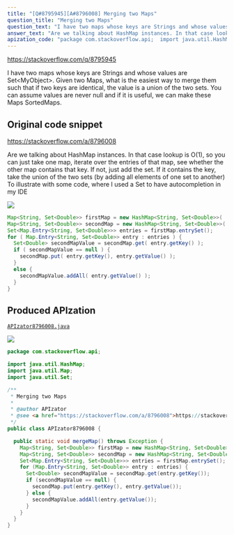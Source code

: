 ```yaml
---
title: "[Q#8795945][A#8796008] Merging two Maps"
question_title: "Merging two Maps"
question_text: "I have two maps whose keys are Strings and whose values are Set<MyObject>. Given two Maps, what is the easiest way to merge them such that if two keys are identical, the value is a union of the two sets.  You can assume values are never null and if it is useful, we can make these Maps SortedMaps."
answer_text: "Are we talking about HashMap instances. In that case lookup is O(1), so you can just take one map, iterate over the entries of that map, see whether the other map contains that key. If not, just add the set. If it contains the key, take the union of the two sets (by adding all elements of one set to another) To illustrate with some code, where I used a Set to have autocompletion in my IDE"
apization_code: "package com.stackoverflow.api;  import java.util.HashMap; import java.util.Map; import java.util.Set;  /**  * Merging two Maps  *  * @author APIzator  * @see <a href=\"https://stackoverflow.com/a/8796008\">https://stackoverflow.com/a/8796008</a>  */ public class APIzator8796008 {    public static void mergeMap() throws Exception {     Map<String, Set<Double>> firstMap = new HashMap<String, Set<Double>>();     Map<String, Set<Double>> secondMap = new HashMap<String, Set<Double>>();     Set<Map.Entry<String, Set<Double>>> entries = firstMap.entrySet();     for (Map.Entry<String, Set<Double>> entry : entries) {       Set<Double> secondMapValue = secondMap.get(entry.getKey());       if (secondMapValue == null) {         secondMap.put(entry.getKey(), entry.getValue());       } else {         secondMapValue.addAll(entry.getValue());       }     }   } }"
---
```


https://stackoverflow.com/q/8795945

I have two maps whose keys are Strings and whose values are Set&lt;MyObject&gt;. Given two Maps, what is the easiest way to merge them such that if two keys are identical, the value is a union of the two sets.  You can assume values are never null and if it is useful, we can make these Maps SortedMaps.



## Original code snippet

https://stackoverflow.com/a/8796008

Are we talking about HashMap instances. In that case lookup is O(1), so you can just take one map, iterate over the entries of that map, see whether the other map contains that key. If not, just add the set. If it contains the key, take the union of the two sets (by adding all elements of one set to another)
To illustrate with some code, where I used a Set to have autocompletion in my IDE

<div class="code-logo"><img src="/stackoverflow.png" /></div>

```java
Map<String, Set<Double>> firstMap = new HashMap<String, Set<Double>>(  );
Map<String, Set<Double>> secondMap = new HashMap<String, Set<Double>>(  );
Set<Map.Entry<String, Set<Double>>> entries = firstMap.entrySet();
for ( Map.Entry<String, Set<Double>> entry : entries ) {
  Set<Double> secondMapValue = secondMap.get( entry.getKey() );
  if ( secondMapValue == null ) {
    secondMap.put( entry.getKey(), entry.getValue() );
  }
  else {
    secondMapValue.addAll( entry.getValue() );
  }
}
```

## Produced APIzation

[`APIzator8796008.java`](https://github.com/blind-papers/apization-temp-data/raw/main/search/APIzator8796008.java)

<div class="code-logo"><img src="/apizator.png" /></div>

```java
package com.stackoverflow.api;

import java.util.HashMap;
import java.util.Map;
import java.util.Set;

/**
 * Merging two Maps
 *
 * @author APIzator
 * @see <a href="https://stackoverflow.com/a/8796008">https://stackoverflow.com/a/8796008</a>
 */
public class APIzator8796008 {

  public static void mergeMap() throws Exception {
    Map<String, Set<Double>> firstMap = new HashMap<String, Set<Double>>();
    Map<String, Set<Double>> secondMap = new HashMap<String, Set<Double>>();
    Set<Map.Entry<String, Set<Double>>> entries = firstMap.entrySet();
    for (Map.Entry<String, Set<Double>> entry : entries) {
      Set<Double> secondMapValue = secondMap.get(entry.getKey());
      if (secondMapValue == null) {
        secondMap.put(entry.getKey(), entry.getValue());
      } else {
        secondMapValue.addAll(entry.getValue());
      }
    }
  }
}

```